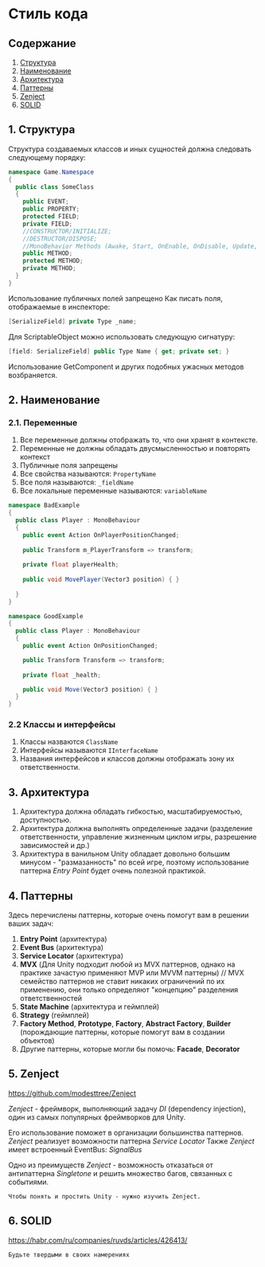 # Стиль кода
## Содержание
1. [Структура](#1-структура)
2. [Наименование](#2-наименование)
3. [Архитектура](#3-архитектура)
4. [Паттерны](#4-паттерны)
5. [Zenject](#5-zenject)
6. [SOLID](#6-solid)

## 1. Структура
Структура создаваемых классов и иных сущностей должна следовать следующему порядку:
```csharp
namespace Game.Namespace
{
  public class SomeClass
  {
    public EVENT;
    public PROPERTY;
    protected FIELD;
    private FIELD;
    //CONSTRUCTOR/INITIALIZE;
    //DESTRUCTOR/DISPOSE;
    //MonoBehavior Methods (Awake, Start, OnEnable, OnDisable, Update, FixedUpdate, etc.)
    public METHOD;
    protected METHOD;
    private METHOD;
  }
}
```
Использование публичных полей запрещено
Как писать поля, отображаемые в инспекторе:
```csharp
[SerializeField] private Type _name;
```
Для ScriptableObject можно использовать следующую сигнатуру:
```csharp
[field: SerializeField] public Type Name { get; private set; }
```
Использование GetComponent и других подобных ужасных методов возбраняется.

## 2. Наименование
### 2.1. Переменные
1. Все переменные должны отображать то, что они хранят в контексте.
2. Переменные не должны обладать двусмысленностью и повторять контекст
3. Публичные поля запрещены
4. Все свойства называются: `PropertyName`
5. Все поля называются: `_fieldName`
6. Все локальные переменные называются: `variableName`
```csharp
namespace BadExample
{
  public class Player : MonoBehaviour
  {
    public event Action OnPlayerPositionChanged;
    
    public Transform m_PlayerTransform => transform;
  
    private float playerHealth;
    
    public void MovePlayer(Vector3 position) { }
    
  }
}

namespace GoodExample
{
  public class Player : MonoBehaviour
  {
    public event Action OnPositionChanged;    

    public Transform Transform => transform;
    
    private float _health;

    public void Move(Vector3 position) { }
  }
}
```

### 2.2 Классы и интерфейсы
1. Классы назваются `ClassName`
2. Интерфейсы называются `IInterfaceName`
3. Названия интерфейсов и классов должны отображать зону их ответственности.

## 3. Архитектура
1. Архитектура должна обладать гибкостью, масштабируемостью, доступностью.
2. Архитектура должна выполнять определенные задачи (разделение ответственности, управление жизненным циклом игры, разрешение зависимостей и др.)
3. Архитектура в ванильном Unity обладает довольно большим минусом - "размазанность" по всей игре, поэтому использование паттерна *Entry Point* будет очень полезной практикой.

## 4. Паттерны
Здесь перечислены паттерны, которые очень помогут вам в решении ваших задач:
1. **Entry Point** (архитектура)
2. **Event Bus** (архитектура)
3. **Service Locator** (архитектура)
3. **MVX** (Для Unity подходит любой из MVX паттернов, однако на практике зачастую применяют MVP или MVVM паттерны)
// MVX семейство паттернов не ставит никаких ограничений по их применению, они только определяют "концепцию" разделения ответственностей
4. **State Machine** (архитектура и геймплей)
5. **Strategy** (геймплей)
6. **Factory Method**, **Prototype**, **Factory**, **Abstract Factory**, **Builder** (порождающие паттерны, которые помогут вам в создании объектов)
7. Другие паттерны, которые могли бы помочь: **Facade**, **Decorator**

## 5. Zenject
https://github.com/modesttree/Zenject

*Zenject* - фреймворк, выполняющий задачу *DI* (dependency injection), один из самых популярных фреймворков для Unity.

Его использование поможет в организации большинства паттернов.
*Zenject* реализует возможности паттерна *Service Locator* 
Также *Zenject* имеет встроенный EventBus: *SignalBus*

Одно из преимуществ *Zenject* - возможность отказаться от антипаттерна *Singletone* и решить множество багов, связанных с событиями.

```
Чтобы понять и простить Unity - нужно изучить Zenject.
```

## 6. SOLID
https://habr.com/ru/companies/ruvds/articles/426413/

```
Будьте твердыми в своих намерениях
```
